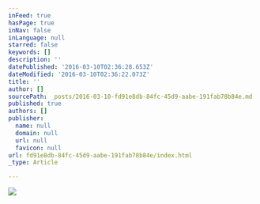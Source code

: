 ```yaml
---
inFeed: true
hasPage: true
inNav: false
inLanguage: null
starred: false
keywords: []
description: ''
datePublished: '2016-03-10T02:36:28.653Z'
dateModified: '2016-03-10T02:36:22.073Z'
title: ''
author: []
sourcePath: _posts/2016-03-10-fd91e8db-84fc-45d9-aabe-191fab78b84e.md
published: true
authors: []
publisher:
  name: null
  domain: null
  url: null
  favicon: null
url: fd91e8db-84fc-45d9-aabe-191fab78b84e/index.html
_type: Article

---
```

![](https://the-grid-user-content.s3-us-west-2.amazonaws.com/3142b5d2-03d1-45f4-a3e5-b0498982f04d.jpg)